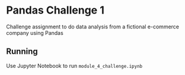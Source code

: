 # Pandas Challenge 1

Challenge assignment to do data analysis from a fictional e-commerce company using Pandas

## Running

Use Jupyter Notebook to run `module_4_challenge.ipynb`
